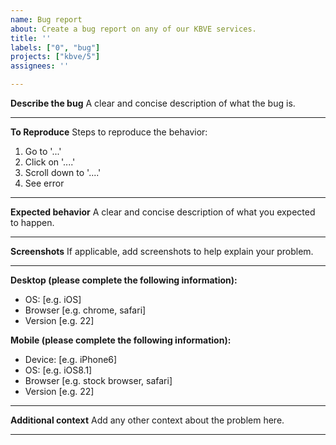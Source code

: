 ```yaml
---
name: Bug report
about: Create a bug report on any of our KBVE services.
title: ''
labels: ["0", "bug"]
projects: ["kbve/5"]
assignees: ''

---
```


**Describe the bug**
A clear and concise description of what the bug is.

* * *

**To Reproduce**
Steps to reproduce the behavior:

1. Go to '...'
2. Click on '....'
3. Scroll down to '....'
4. See error

* * *

**Expected behavior**
A clear and concise description of what you expected to happen.

* * *

**Screenshots**
If applicable, add screenshots to help explain your problem.

* * *

**Desktop (please complete the following information):**

- OS: [e.g. iOS]
- Browser [e.g. chrome, safari]
- Version [e.g. 22]

**Mobile (please complete the following information):**

- Device: [e.g. iPhone6]
- OS: [e.g. iOS8.1]
- Browser [e.g. stock browser, safari]
- Version [e.g. 22]

* * *

**Additional context**
Add any other context about the problem here.

* * *